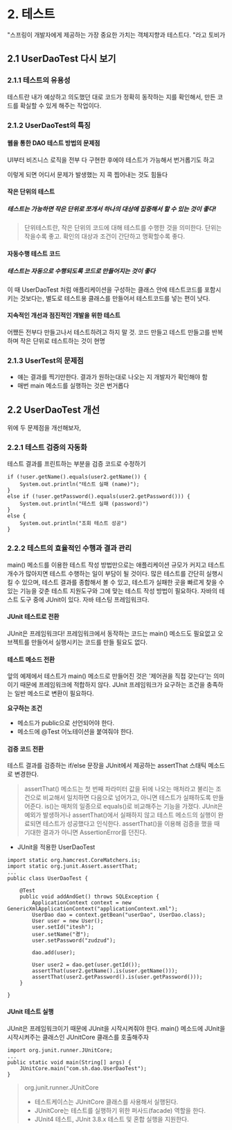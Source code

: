 # 2. 테스트

"스프링이 개발자에게 제공하는 가장 중요한 가치는 객체지향과 테스트다. "라고 토비가



## 2.1 UserDaoTest 다시 보기

### 2.1.1 테스트의 유용성 

테스트란 내가 예상하고 의도했던 대로 코드가 정확히 동작하는 지를 확인해서, 만든 코드를 확실할 수 있게 해주는 작업이다. 



### 2.1.2 UserDaoTest의 특징

#### 웹을 통한 DAO 테스트 방법의 문제점

UI부터 비즈니스 로직을 전부 다 구현한 후에야 테스트가 가능해서 번거롭기도 하고

이렇게 되면 어디서 문제가 발생했는 지 콕 찝어내는 것도 힘들다



#### 작은 단위의 테스트

<h5>테스트는 가능하면 작은 단위로 쪼개서 하나의 대상에 집중해서 할 수 있는 것이 좋다!</h5>

> 단위테스트란, 작은 단위의 코드에 대해 테스트를 수행한 것을 의미한다. 단위는 작을수록 좋고. 확인의 대상과 조건이 간단하고 명확할수록 좋다. 



#### 자동수행 테스트 코드

<h5>테스트는 자동으로 수행되도록 코드로 만들어지는 것이 좋다</h5> 

이 때 UserDaoTest 처럼 애플리케이션을 구성하는 클래스 안에 테스트코드를 포함시키는 것보다는, 별도로 테스트용 클래스를 만들어서 테스트코드를 넣는 편이 낫다. 



#### 지속적인 개선과 점진적인 개발을 위한 테스트

어쨌든 전부다 만들고나서 테스트하려고 하지 말 것. 코드 만들고 테스트 만들고를 반복하며 작은 단위로 테스트하는 것이 현명



### 2.1.3 UserTest의 문제점

- 얘는 결과를 찍기만한다. 결과가 원하는대로 나오는 지 개발자가 확인해야 함
- 매번 main 메소드를 실행하는 것은 번거롭다



## 2.2 UserDaoTest 개선

위에 두 문제점을 개선해보자,

### 2.2.1 테스트 검증의 자동화

테스트 결과를 프린트하는 부분을 검증 코드로 수정하기

```
if (!user.getName().equals(user2.getName()) {
	System.out.println("테스트 실패 (name)");
}
else if (!user.getPassword().equals(user2.getPassword())) {
	System.out.println("테스트 실패 (password)")
}
else {
	System.out.println("조회 테스트 성공")
}
```



### 2.2.2 테스트의 효율적인 수행과 결과 관리

main() 메소드를 이용한 테스트 작성 방법만으로는 애플리케이션 규모가 커지고 테스트 개수가 많아지면 테스트 수행하는 일이 부담이 될 것이다. 많은 테스트를 간단히 실행시킬 수 있으며, 테스트 결과를 종합해서 볼 수 있고, 테스트가 실패한 곳을 빠르게 찾을 수 있는 기능을 갖춘 테스트 지원도구와 그에 맞는 테스트 작성 방법이 필요하다. 자바의 테스트 도구 중에 JUnit이 있다. 자바 테스팅 프레임워크다. 



#### JUnit 테스트로 전환

JUnit은 프레임워크다! 프레임워크에서 동작하는 코드는 main() 메소드도 필요없고 오브젝트를 만들어서 실행시키는 코드를 만들 필요도 없다. 



#### 테스트 메소드 전환

앞의 예제에서 테스트가 main() 메소드로 만들어진 것은 '제어권을 직접 갖는다'는 의미이기 때문에 프레임워크에 적합하지 않다. JUnit 프레임워크가 요구하는 조건을 충족하는 일반 메소드로 변환이 필요하다. 

<B>요구하는 조건</B>

- 메소드가 public으로 선언되어야 한다.
- 메소드에 @Test 어노테이션을 붙여줘야 한다. 



#### 검증 코드 전환

테스트 결과를 검증하는 if/else 문장을 JUnit에서 제공하는 assertThat 스태틱 메소드로 변경한다. 

> assertThat() 메소드는 첫 번째 파라미터 값을 뒤에 나오는 매처라고 불리는 조건으로 비교해서 일치하면 다음으로 넘어가고, 아니면 테스트가 실패하도록 만들어준다. is()는 매처의 일종으로 equals()로 비교해주는 기능을 가졌다. JUnit은 예외가 발생하거나 assertThat()에서 실패하지 않고 테스트 메소드의 실행이 완료되면 테스트가 성공했다고 인식한다. assertThat()을 이용해 검증을 했을 때 기대한 결과가 아니면 AssertionError를 던진다. 



- JUnit을 적용한 UserDaoTest

```
import static org.hamcrest.CoreMatchers.is;
import static org.junit.Assert.assertThat;
...
public class UserDaoTest {

	@Test
	public void addAndGet() throws SQLException {
		ApplicationContext context = new GenericXmlApplicationContext("applicationContext.xml");
		UserDao dao = context.getBean("userDao", UserDao.class);
		User user = new User(); 
		user.setId("itesh");
		user.setName("켱");
		user.setPassword("zudzud");
		
		dao.add(user);
		
		User user2 = dao.get(user.getId());
		assertThat(user2.getName().is(user.getName()));
		assertThat(user2.getPassword().is(user.getPassword()));
	}
	
}
```



#### JUnit 테스트 실행

JUnit은 프레임워크이기 때문에 JUnit을 시작시켜줘야 한다. main() 메소드에 JUnit을 시작시켜주는 클래스인 JUnitCore 클래스를 호출해주자

```
import org.junit.runner.JUnitCore;
...
public static void main(String[] args) {
	JUnitCore.main("com.sh.dao.UserDaoTest");
}
```

> org.junit.runner.JUnitCore
>
> - 테스트케이스는 JUnitCore 클래스를 사용해서 실행된다. 
> - JUnitCore는 테스트를 실행하기 위한 퍼사드(facade) 역할을 한다. 
> - JUnit4 테스트, JUnit 3.8.x 테스트 및 혼합 실행을 지원한다. 
